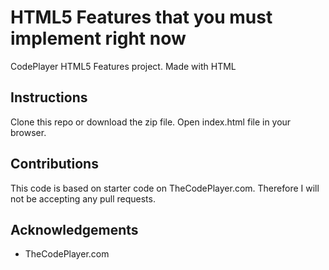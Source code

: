 # HTML5 Features that you must implement right now
CodePlayer HTML5 Features project. Made with HTML

## Instructions
Clone this repo or download the zip file. Open index.html file in your browser.

## Contributions
This code is based on starter code on TheCodePlayer.com. Therefore I will not be accepting any pull requests.

## Acknowledgements
* TheCodePlayer.com